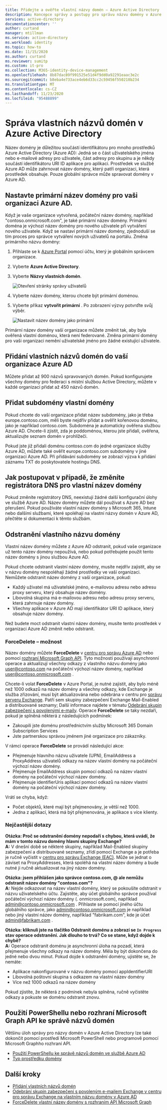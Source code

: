 ```yaml
---
title: Přidejte a ověřte vlastní názvy domén – Azure Active Directory | Microsoft Docs
description: Koncepce správy a postupy pro správu názvu domény v Azure Active Directory
services: active-directory
documentationcenter: ''
author: curtand
manager: mtillman
ms.service: active-directory
ms.workload: identity
ms.topic: how-to
ms.date: 11/15/2020
ms.author: curtand
ms.reviewer: sumitp
ms.custom: it-pro
ms.collection: M365-identity-device-management
ms.openlocfilehash: 8b87dac89f991525e51d4f9dd0a92291eaac3e2c
ms.sourcegitcommit: b8eba4e733ace4eb6d33cc2c59456f550218b234
ms.translationtype: MT
ms.contentlocale: cs-CZ
ms.lasthandoff: 11/23/2020
ms.locfileid: "95488899"
---
```

# <a name="managing-custom-domain-names-in-your-azure-active-directory"></a>Správa vlastních názvů domén v Azure Active Directory

Název domény je důležitou součástí identifikátoru pro mnoho prostředků Azure Active Directory (Azure AD): Jedná se o část uživatelského jména nebo e-mailové adresy pro uživatele, část adresy pro skupinu a je někdy součástí identifikátoru URI ID aplikace pro aplikaci. Prostředek ve službě Azure AD může zahrnovat název domény, který patří organizaci, která prostředek obsahuje. Pouze globální správce může spravovat domény v Azure AD.

## <a name="set-the-primary-domain-name-for-your-azure-ad-organization"></a>Nastavte primární název domény pro vaši organizaci Azure AD.

Když je vaše organizace vytvořená, počáteční název domény, například "contoso.onmicrosoft.com", je také primární název domény. Primární doména je výchozí název domény pro nového uživatele při vytváření nového uživatele. Když se nastaví primární název domény, zjednoduší se tím proces pro správce vytváření nových uživatelů na portálu. Změna primárního názvu domény:

1. Přihlaste se k [Azure Portal](https://portal.azure.com) pomocí účtu, který je globálním správcem organizace.
2. Vyberte **Azure Active Directory**.
3. Vyberte **Názvy vlastních domén**.
  
   ![Otevření stránky správy uživatelů](./media/domains-manage/add-custom-domain.png)
4. Vyberte název domény, kterou chcete být primární doménou.
5. Vyberte příkaz **vytvořit primární** . Po zobrazení výzvy potvrďte svůj výběr.
  
   ![Nastavit název domény jako primární](./media/domains-manage/make-primary-domain.png)

Primární název domény vaší organizace můžete změnit tak, aby byla ověřená vlastní doménou, která není federované. Změna primární domény pro vaši organizaci nemění uživatelské jméno pro žádné existující uživatele.

## <a name="add-custom-domain-names-to-your-azure-ad-organization"></a>Přidání vlastních názvů domén do vaší organizace Azure AD

Můžete přidat až 900 názvů spravovaných domén. Pokud konfigurujete všechny domény pro federaci s místní službou Active Directory, můžete v každé organizaci přidat až 450 názvů domén.

## <a name="add-subdomains-of-a-custom-domain"></a>Přidat subdomény vlastní domény

Pokud chcete do vaší organizace přidat název subdomény, jako je třeba europe.contoso.com, měli byste nejdřív přidat a ověřit kořenovou doménu, jako je například contoso.com. Subdoména je automaticky ověřena službou Azure AD. Chcete-li zjistit, zda je poddoménou, kterou jste přidali, ověřena, aktualizujte seznam domén v prohlížeči.

Pokud jste již přidali doménu contoso.com do jedné organizace služby Azure AD, můžete také ověřit europe.contoso.com subdomény v jiné organizaci Azure AD. Při přidávání subdomény se zobrazí výzva k přidání záznamu TXT do poskytovatele hostingu DNS.



## <a name="what-to-do-if-you-change-the-dns-registrar-for-your-custom-domain-name"></a>Jak postupovat v případě, že změníte registrátora DNS pro vlastní název domény

Pokud změníte registrátory DNS, neexistují žádné další konfigurační úlohy ve službě Azure AD. Název domény můžete dál používat s Azure AD bez přerušení. Pokud používáte vlastní název domény s Microsoft 365, Intune nebo dalšími službami, které spoléhají na vlastní názvy domén v Azure AD, přečtěte si dokumentaci k těmto službám.

## <a name="delete-a-custom-domain-name"></a>Odstranění vlastního názvu domény

Vlastní název domény můžete z Azure AD odstranit, pokud vaše organizace už tento název domény nepoužívá, nebo pokud potřebujete použít tento název domény s jinou službou Azure AD.

Pokud chcete odstranit vlastní název domény, musíte nejdřív zajistit, aby se v názvu domény nespoléhají žádné prostředky ve vaší organizaci. Nemůžete odstranit název domény z vaší organizace, pokud:

* Každý uživatel má uživatelské jméno, e-mailovou adresu nebo adresu proxy serveru, který obsahuje název domény.
* Libovolná skupina má e-mailovou adresu nebo adresu proxy serveru, která zahrnuje název domény.
* Všechny aplikace v Azure AD mají identifikátor URI ID aplikace, který obsahuje název domény.

Než budete moct odstranit vlastní název domény, musíte tento prostředek v organizaci Azure AD změnit nebo odstranit.

### <a name="forcedelete-option"></a>ForceDelete – možnost

Název domény můžete **ForceDelete** v [centru pro správu Azure AD](https://aad.portal.azure.com) nebo pomocí [rozhraní Microsoft Graph API](/graph/api/domain-forcedelete?view=graph-rest-beta&preserve-view=true). Tyto možnosti používají asynchronní operace a aktualizují všechny odkazy z vlastního názvu domény jako user@contoso.com na počáteční výchozí název domény, například user@contoso.onmicrosoft.com .

Chcete-li volat **ForceDelete** v Azure Portal, je nutné zajistit, aby bylo méně než 1000 odkazů na název domény a všechny odkazy, kde Exchange je služba zřizování, musí být aktualizována nebo odebrána v centru pro [správu serveru Exchange](https://outlook.office365.com/ecp/). Patří sem skupiny zabezpečení Exchange Mail-Enabled a distribuované seznamy; Další informace najdete v tématu [Odebrání skupin zabezpečení s povolenými e-maily](/Exchange/recipients/mail-enabled-security-groups?view=exchserver-2019#Remove%20mail-enabled%20security%20groups&preserve-view=true). Operace **ForceDelete** se taky nezdaří, pokud je splněná některá z následujících podmínek:

* Zakoupili jste doménu prostřednictvím služby Microsoft 365 Domain Subscription Services
* Jste partnerskou správou jménem jiné organizace pro zákazníky.

V rámci operace **ForceDelete** se provádí následující akce:

* Přejmenuje hlavního názvu uživatele (UPN), EmailAddress a ProxyAddress uživatelů odkazy na název vlastní domény na počáteční výchozí název domény.
* Přejmenuje EmailAddress skupin pomocí odkazů na název vlastní domény na počáteční výchozí název domény.
* Přejmenuje identifierUris aplikací pomocí odkazů na název vlastní domény na počáteční výchozí název domény.

Vrátí se chyba, když:

* Počet objektů, které mají být přejmenovány, je větší než 1000.
* Jedna z aplikací, která má být přejmenována, je aplikace s více klienty.

### <a name="frequently-asked-questions"></a>Nejčastější dotazy

**Otázka: Proč se odstranění domény nepodaří s chybou, která uvádí, že mám v tomto názvu domény hlavní skupiny Exchange?** <br>
**A:** V dnešní době se některé skupiny, například Mail-Enabled skupiny zabezpečení a distribuované seznamy, zřídí pomocí Exchange a je potřeba je ručně vyčistit v [centru pro správu Exchange (EAC)](https://outlook.office365.com/ecp/). Může se jednat o záviset na ProxyAddresses, která spoléhá na vlastní název domény a bude nutné ji ručně aktualizovat na jiný název domény. 

**Otázka: jsem přihlášen jako správce contoso.com, \@ ale nemůžu odstranit název domény "contoso.com"?**<br>
**A:** Nejde odkazovat na název vlastní domény, který se pokoušíte odstranit v názvu uživatelského účtu. Zajistěte, aby účet globálního správce používal počáteční výchozí název domény (. onmicrosoft.com), například admin@contoso.onmicrosoft.com . Přihlaste se pomocí jiného účtu globálního správce, jako admin@contoso.onmicrosoft.com je například nebo jiný vlastní název domény, například "fabrikam.com", kde je účet admin@fabrikam.com .

**Otázka: kliknuli jste na tlačítko Odstranit doménu a zobrazí se `In Progress` stav operace odstranění. Jak dlouho to trvá? Co se stane, když dojde k chybě?**<br>
**A:** Operace odstranit doménu je asynchronní úloha na pozadí, která přejmenuje všechny odkazy na název domény. Měla by být dokončena do jedné nebo dvou minut. Pokud dojde k odstranění domény, ujistěte se, že nemáte:

* Aplikace nakonfigurované v názvu domény pomocí appIdentifierURI
* Libovolná poštovní skupina s odkazem na vlastní název domény
* Více než 1000 odkazů na název domény

Pokud zjistíte, že některá z podmínek nebyla splněna, ručně vyčistěte odkazy a pokuste se doménu odstranit znovu.

## <a name="use-powershell-or-the-microsoft-graph-api-to-manage-domain-names"></a>Použití PowerShellu nebo rozhraní Microsoft Graph API ke správě názvů domén

Většinu úloh správy pro názvy domén v Azure Active Directory lze také dokončit pomocí prostředí Microsoft PowerShell nebo programově pomocí Microsoft Graphho rozhraní API.

* [Použití PowerShellu ke správě názvů domén ve službě Azure AD](/powershell/module/azuread/?view=azureadps-2.0#domains&preserve-view=true)
* [Typ prostředku domény](/graph/api/resources/domain?view=graph-rest-1.0&preserve-view=true)

## <a name="next-steps"></a>Další kroky

* [Přidání vlastních názvů domén](../fundamentals/add-custom-domain.md?context=azure%2factive-directory%2fusers-groups-roles%2fcontext%2fugr-context)
* [Odebrání skupin zabezpečení s povoleným e-mailem Exchange v centru pro správu Exchange na vlastním názvu domény v Azure AD](/Exchange/recipients/mail-enabled-security-groups?view=exchserver-2019#Remove%20mail-enabled%20security%20groups&preserve-view=true)
* [ForceDelete vlastní název domény s rozhraním API Microsoft Graph](/graph/api/domain-forcedelete?view=graph-rest-beta&preserve-view=true)